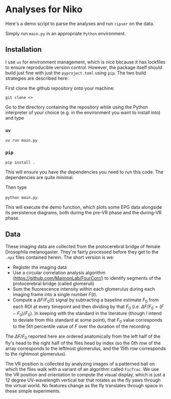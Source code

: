 # Analyses for Niko

Here's a demo script to parse the analyses and run `ripser` on the data.

Simply run `main.py` in an appropriate `Python` environment.

## Installation

I use `uv` for environment management, which is nice because it has lockfiles to
ensure reproducible version control. However, the package itself should build
just fine with just the `pyproject.toml` using `pip`. The two build strategies
are described here:

First clone the github repository onto your machine:

`git clone <>`

Go to the directory containing the repository while using the Python
interpreter of your choice (e.g. in the environment you want to install into) and type

### `uv`

```
uv run main.py
```

### `pip`

```
pip install .
```

This will ensure you have the dependencies you need to run this code.
The dependencies are quite minimal.

Then type

`python main.py`.

This will execute the demo function, which plots some EPG data
alongside its persistence diagrams, both during the pre-VR phase
and the during-VR phase.

## Data

These imaging data are collected from the protocerebral bridge of
female Drosophila melanogaster. They're fairly processed
before they get to the `.npz` files contained herein. The short version
is we:
- Register the imaging data
- Use a circular correlation analysis algorithm (https://github.com/MaimonLab/FourCorr/)
to identify segments of the protocerebral bridge (called glomeruli)
- Sum the fluorescence intensity within each glomerulus during each imaging frame
into a single number $F(t)$.
- Compute a $\Delta F/F_0(t)$ signal by subtracting a baseline estimate $F_0$ from each ROI
at every timepoint and then dividing by that $F_0$ (i.e. $\Delta F/F_0 = (F-F_0)/F_0$). In keeping with the standard
in the literature (though I intend to deviate from this standard at some point),
that $F_0$ value corresponds to the 5th percentile value of $F$ over the duration
of the recording.

The $\Delta F / F_0$ reported here are ordered anatomically from the left half
of the fly's head to the right half of the flies head by index (so the 0th row
of the array corresponds to the leftmost glomerulus, and the 15th row corresponds
to the rightmost glomerulus).

The VR position is collected by analyzing images of a patterned ball on which the
flies walk with a variant of an algorithm called `FicTrac`. We use the VR position
and orientation to compute the visual display, which is just a 12 degree UV-wavelength
vertical bar that rotates as the fly yaws through the virtual world. No features change
as the fly translates through space in these simple experiments.